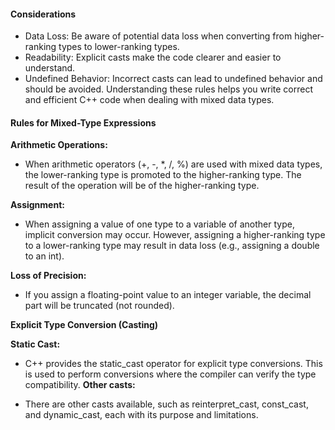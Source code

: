 #### Considerations
- Data Loss: Be aware of potential data loss when converting from higher-ranking types to lower-ranking types.
- Readability: Explicit casts make the code clearer and easier to understand.
- Undefined Behavior: Incorrect casts can lead to undefined behavior and should be avoided.
Understanding these rules helps you write correct and efficient C++ code when dealing with mixed data types.
#### Rules for Mixed-Type Expressions 

**Arithmetic Operations:**
- When arithmetic operators (+, -, \*, /, %) are used with mixed data types, the lower-ranking type is promoted to the higher-ranking type. The result of the operation will be of the higher-ranking type.
  
**Assignment:**
- When assigning a value of one type to a variable of another type, implicit conversion may occur. However, assigning a higher-ranking type to a lower-ranking type may result in data loss (e.g., assigning a double to an int).
  
**Loss of Precision:**
- If you assign a floating-point value to an integer variable, the decimal part will be truncated (not rounded).
  
**Explicit Type Conversion (Casting)**

**Static Cast:**

- C++ provides the static_cast operator for explicit type conversions. This is used to perform conversions where the compiler can verify the type compatibility.
**Other casts:**
  
- There are other casts available, such as reinterpret_cast, const_cast, and dynamic_cast, each with its purpose and limitations.

